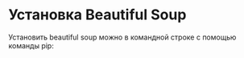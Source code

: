 # Установка Beautiful Soup
Установить beautiful soup можно в командной строке с помощью команды pip:

